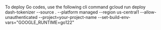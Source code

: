 

To deploy Go codes, use the following cli command
gcloud run deploy dash-tokenizer   --source .   --platform managed   --region us-central1   --allow-unauthenticated   --project=your-project-name   --set-build-env-vars="GOOGLE_RUNTIME=go122"
